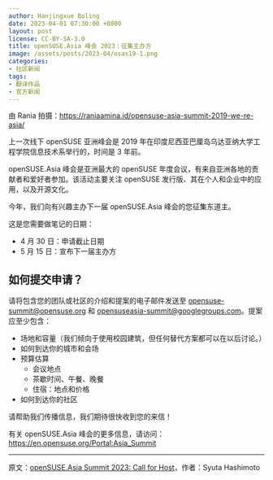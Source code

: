 ```yaml
---
author: Hanjingxue Boling
date: 2023-04-01 07:30:00 +0800
layout: post
license: CC-BY-SA-3.0
title: openSUSE.Asia 峰会 2023：征集主办方
image: /assets/posts/2023-04/osas19-1.png
categories:
- 社区新闻
tags:
- 翻译作品
- 官方新闻
---
```


由 Rania 拍摄：<https://raniaamina.id/opensuse-asia-summit-2019-we-re-asia/>

上一次线下 openSUSE 亚洲峰会是 2019 年在印度尼西亚巴厘岛乌达亚纳大学工程学院信息技术系举行的，时间是 3 年前。

openSUSE.Asia 峰会是亚洲最大的 openSUSE 年度会议，有来自亚洲各地的贡献者和爱好者参加。该活动主要关注 openSUSE 发行版、其在个人和企业中的应用，以及开源文化。

今年，我们向有兴趣主办下一届 openSUSE.Asia 峰会的您征集东道主。

这是您需要做笔记的日期：

- 4 月 30 日：申请截止日期
- 5 月 15 日：宣布下一届主办方

## 如何提交申请？

请将包含您的团队或社区的介绍和提案的电子邮件发送至 [opensuse-summit@opensuse.org](mailto:opensuse-summit@opensuse.org) 和 [opensuseasia-summit@googlegroups.com](mailto:opensuseasia-summit@googlegroups.com)。提案应至少包含：

- 场地和容量（我们倾向于使用校园建筑，但任何替代方案都可以在以后讨论。）
- 如何到达你的城市和会场
- 预算估算
    - 会议地点
    - 茶歇时间、午餐、晚餐
    - 住宿：地点和价格
- 如何到达你的社区

请帮助我们传播信息，我们期待很快收到您的来信！

有关 openSUSE.Asia 峰会的更多信息，请访问：<https://en.opensuse.org/Portal:Asia_Summit>

------

原文：[openSUSE.Asia Summit 2023: Call for Host](https://news.opensuse.org/2023/04/13/opensuse-asia-summit-2023-call-for-host/)，作者：Syuta Hashimoto
